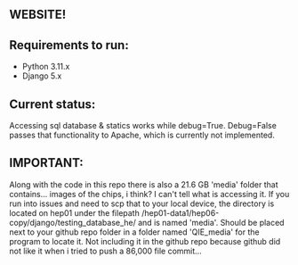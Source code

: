 WEBSITE!
-
Requirements to run:
-
- Python 3.11.x
- Django 5.x

Current status:
-
Accessing sql database & statics works while debug=True.
Debug=False passes that functionality to Apache, which is currently not implemented.

IMPORTANT:
-
Along with the code in this repo there is also a 21.6 GB 'media' folder that contains... images of the chips, i think? I can't tell what is accessing it.
If you run into issues and need to scp that to your local device, the directory is located on hep01 under the filepath /hep01-data1/hep06-copy/django/testing_database_he/ and is named 'media'.
Should be placed next to your github repo folder in a folder named 'QIE_media' for the program to locate it. 
Not including it in the github repo because github did not like it when i tried to push a 86,000 file commit... 
